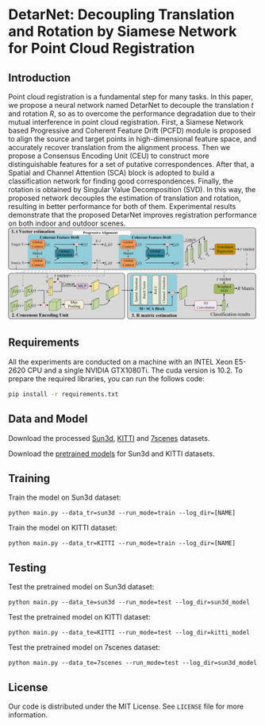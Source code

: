
# DetarNet: Decoupling Translation and Rotation by Siamese Network for Point Cloud Registration

<!-- [[arXiv]](https://arxiv.org) -->

## Introduction
Point cloud registration is a fundamental step for many tasks. In this paper, we propose a neural network named DetarNet to decouple the translation $t$ and rotation $R$, so as to overcome the performance degradation due to their mutual interference in point cloud registration.
First, a Siamese Network based Progressive and Coherent Feature Drift (PCFD) module is proposed to align the source and target points in high-dimensional feature space, and accurately recover translation from the alignment process. Then we propose a Consensus Encoding Unit (CEU) to construct more distinguishable features for a set of putative correspondences. After that, a Spatial and Channel Attention (SCA) block is adopted to build a classification network for finding good correspondences. Finally, the rotation is obtained by Singular Value Decomposition (SVD). In this way, the proposed network decouples the estimation of translation and rotation, resulting in better performance for both of them. 
Experimental results demonstrate that the proposed DetarNet improves registration performance on both indoor and outdoor scenes.
![](misc/pipeline.png)

## Requirements

All the experiments are conducted on a machine with an INTEL Xeon E5-2620 CPU and a single NVIDIA GTX1080Ti. The cuda version is 10.2. To prepare the required libraries, you can run the follows code:
``` bash
pip install -r requirements.txt
```

## Data and Model
Download the processed [Sun3d](https://drive.google.com/file/d/1ARm1bRLL8yY9dJMeuaSyvAHL6sMkzn5Y/view?usp=sharing), [KITTI](https://drive.google.com/file/d/1oJ1EmndQL7T0B_UnGCRZMjGilS-EGGkd/view?usp=sharing) and [7scenes](https://drive.google.com/file/d/1Q9Q1nf2STVnh1Vc9g5ZJZ5kT-H3c9geh/view?usp=sharing) datasets.

Download the [pretrained models](https://drive.google.com/file/d/1qudc_K96yDDXUlFAWe_6PtreXz-vxC6E/view?usp=sharing) for Sun3d and KITTI datasets.

## Training
Train the model on Sun3d dataset:
```
python main.py --data_tr=sun3d --run_mode=train --log_dir=[NAME] 
```

Train the model on KITTI dataset:
```
python main.py --data_tr=KITTI --run_mode=train --log_dir=[NAME] 
```

## Testing
Test the pretrained model on Sun3d dataset:
```
python main.py --data_te=sun3d --run_mode=test --log_dir=sun3d_model
```

Test the pretrained model on KITTI dataset:
```
python main.py --data_te=KITTI --run_mode=test --log_dir=kitti_model
```

Test the pretrained model on 7scenes dataset:
```
python main.py --data_te=7scenes --run_mode=test --log_dir=sun3d_model
```
<!-- LICENSE -->
## License

Our code is distributed under the MIT License. See `LICENSE` file for more information.
